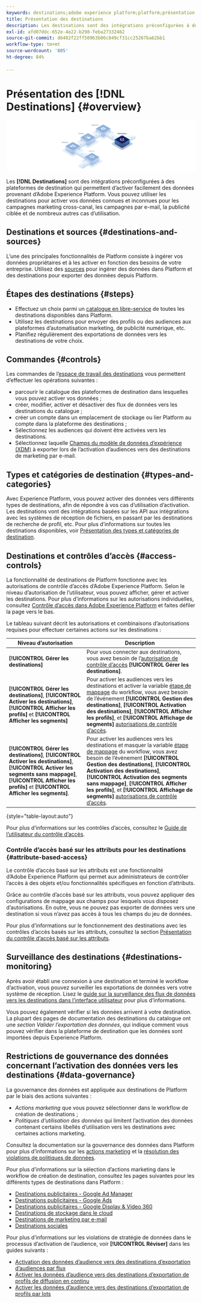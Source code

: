 ```yaml
---
keywords: destinations;adobe experience platform;platform;présentation des destinations;activer les données;activer;
title: Présentation des destinations
description: Les destinations sont des intégrations préconfigurées à des plateformes de destination qui permettent dʼactiver facilement des données provenant dʼAdobe Experience Platform. Vous pouvez utiliser les destinations dans Adobe Experience Platform pour activer vos données connues et inconnues pour les campagnes marketing cross-canal, les campagnes par e-mail, la publicité ciblée et de nombreux autres cas d’utilisation.
exl-id: afd07ddc-652e-4e22-b298-feba27332462
source-git-commit: d6402f22ff50963b06c849cf31cc25267ba62bb1
workflow-type: tm+mt
source-wordcount: '805'
ht-degree: 84%

---
```


# Présentation des [!DNL Destinations] {#overview}

![Bannière de présentation des destinations](./assets/overview/destinations-overview-banner.png)

Les **[!DNL Destinations]** sont des intégrations préconfigurées à des plateformes de destination qui permettent d’activer facilement des données provenant d’Adobe Experience Platform. Vous pouvez utiliser les destinations pour activer vos données connues et inconnues pour les campagnes marketing cross-canal, les campagnes par e-mail, la publicité ciblée et de nombreux autres cas d’utilisation.

<div id="recs-overview-body-1"></div>
<div id="recs-overview-body-2"></div>
<div id="recs-overview-body-3"></div>
<div id="recs-overview-body-4"></div>
<div id="recs-overview-body-5"></div>
<div id="recs-overview-body-6"></div>

## Destinations et sources {#destinations-and-sources}

L’une des principales fonctionnalités de Platform consiste à ingérer vos données propriétaires et à les activer en fonction des besoins de votre entreprise. Utilisez des [sources](../sources/home.md) pour ingérer des données dans Platform et des destinations pour exporter des données depuis Platform.

## Étapes des destinations {#steps}

* Effectuez un choix parmi un [catalogue en libre-service](./catalog/overview.md) de toutes les destinations disponibles dans Platform.
* Utilisez les destinations pour envoyer des profils ou des audiences aux plateformes d’automatisation marketing, de publicité numérique, etc.
* Planifiez régulièrement des exportations de données vers les destinations de votre choix.

## Commandes {#controls}

Les commandes de l’[espace de travail des destinations](./ui/destinations-workspace.md) vous permettent d’effectuer les opérations suivantes :

* parcourir le catalogue des plateformes de destination dans lesquelles vous pouvez activer vos données ;
* créer, modifier, activer et désactiver des flux de données vers les destinations du catalogue ;
* créer un compte dans un emplacement de stockage ou lier Platform au compte dans la plateforme des destinations ;
* Sélectionnez les audiences qui doivent être activées vers les destinations.
* Sélectionnez laquelle [Champs du modèle de données d’expérience (XDM)](../xdm/home.md) à exporter lors de l’activation d’audiences vers des destinations de marketing par e-mail.

## Types et catégories de destination {#types-and-categories}

Avec Experience Platform, vous pouvez activer des données vers différents types de destinations, afin de répondre à vos cas d’utilisation d’activation. Les destinations vont des intégrations basées sur les API aux intégrations avec les systèmes de réception de fichiers, en passant par les destinations de recherche de profil, etc. Pour plus d’informations sur toutes les destinations disponibles, voir [Présentation des types et catégories de destination](./destination-types.md).

## Destinations et contrôles d’accès {#access-controls}

La fonctionnalité de destinations de Platform fonctionne avec les autorisations de contrôle d’accès d’Adobe Experience Platform. Selon le niveau d’autorisation de l’utilisateur, vous pouvez afficher, gérer et activer les destinations. Pour plus d’informations sur les autorisations individuelles, consultez [Contrôle d’accès dans Adobe Experience Platform](../access-control/home.md) et faites défiler la page vers le bas.

Le tableau suivant décrit les autorisations et combinaisons d’autorisations requises pour effectuer certaines actions sur les destinations :

| Niveau d’autorisation | Description |
| ---- | ----|
| **[!UICONTROL Gérer les destinations]** | Pour vous connecter aux destinations, vous avez besoin de l’[autorisation de contrôle d’accès](/help/access-control/home.md#permissions) **[!UICONTROL Gérer les destinations]**. |
| **[!UICONTROL Gérer les destinations]**, **[!UICONTROL Activer les destinations]**, **[!UICONTROL Afficher les profils]** et **[!UICONTROL Afficher les segments]** | Pour activer les audiences vers les destinations et activer la variable [étape de mappage](ui/activate-batch-profile-destinations.md#mapping) du workflow, vous avez besoin de l’événement **[!UICONTROL Gestion des destinations]**, **[!UICONTROL Activation des destinations]**, **[!UICONTROL Afficher les profils]**, et **[!UICONTROL Affichage de segments]** [autorisations de contrôle d’accès](/help/access-control/home.md#permissions). |
| **[!UICONTROL Gérer les destinations]**, **[!UICONTROL Activer les destinations]**, **[!UICONTROL Activer les segments sans mappage]**, **[!UICONTROL Afficher les profils]** et **[!UICONTROL Afficher les segments]**. | Pour activer les audiences vers les destinations et masquer la variable [étape de mappage](ui/activate-batch-profile-destinations.md#mapping) du workflow, vous avez besoin de l’événement **[!UICONTROL Gestion des destinations]**, **[!UICONTROL Activation des destinations]**, **[!UICONTROL Activation des segments sans mappage]**, **[!UICONTROL Afficher les profils]**, et **[!UICONTROL Affichage de segments]** [autorisations de contrôle d’accès](/help/access-control/home.md#permissions). |

{style="table-layout:auto"}

Pour plus d’informations sur les contrôles d’accès, consultez le [Guide de l’utilisateur du contrôle d’accès](../access-control/ui/overview.md).

### Contrôle d’accès basé sur les attributs pour les destinations {#attribute-based-access}

Le contrôle d’accès basé sur les attributs est une fonctionnalité d’Adobe Experience Platform qui permet aux administrateurs de contrôler l’accès à des objets et/ou fonctionnalités spécifiques en fonction d’attributs.

Grâce au contrôle d’accès basé sur les attributs, vous pouvez appliquer des configurations de mappage aux champs pour lesquels vous disposez d’autorisations. En outre, vous ne pouvez pas exporter de données vers une destination si vous n’avez pas accès à tous les champs du jeu de données.

Pour plus d’informations sur le fonctionnement des destinations avec les contrôles d’accès basés sur les attributs, consultez la section [Présentation du contrôle d’accès basé sur les attributs](../access-control/abac/overview.md#destinations).

## Surveillance des destinations {#destinations-monitoring}

Après avoir établi une connexion à une destination et terminé le workflow d’activation, vous pouvez surveiller les exportations de données vers votre système de réception. Lisez le [guide sur la surveillance des flux de données vers les destinations dans l’interface utilisateur](/help/dataflows/ui/monitor-destinations.md) pour plus d’informations.

Vous pouvez également vérifier si les données arrivent à votre destination. La plupart des pages de documentation des destinations du catalogue ont une *section Valider l’exportation des données*, qui indique comment vous pouvez vérifier dans la plateforme de destination que les données sont importées depuis Experience Platform.

## Restrictions de gouvernance des données concernant l’activation des données vers les destinations {#data-governance}

La gouvernance des données est appliquée aux destinations de Platform par le biais des actions suivantes :

* *Actions marketing* que vous pouvez sélectionner dans le workflow de création de destinations ;
* *Politiques d’utilisation des données* qui limitent l’activation des données contenant certains libellés d’utilisation vers les destinations avec certaines actions marketing.

Consultez la documentation sur la gouvernance des données dans Platform pour plus d’informations sur les [actions marketing](../data-governance/policies/overview.md) et la [résolution des violations de politiques de données](../data-governance/enforcement/auto-enforcement.md).

Pour plus d’informations sur la sélection d’actions marketing dans le workflow de création de destination, consultez les pages suivantes pour les différents types de destinations dans Platform :

* [Destinations publicitaires - Google Ad Manager](./catalog/advertising/google-ad-manager.md)
* [Destinations publicitaires - Google Ads](./catalog/advertising/google-ads-destination.md)
* [Destinations publicitaires - Google Display &amp; Video 360](./catalog/advertising/google-dv360.md)
* [Destinations de stockage dans le cloud](./catalog/cloud-storage/overview.md)
* [Destinations de marketing par e-mail ](./catalog/email-marketing/overview.md)
* [Destinations sociales ](./catalog/social/overview.md)

Pour plus d’informations sur les violations de stratégie de données dans le processus d’activation de l’audience, voir **[!UICONTROL Réviser]** dans les guides suivants :

* [Activation des données d’audience vers des destinations d’exportation d’audiences par flux](./ui/activate-segment-streaming-destinations.md#review)
* [Activer les données d’audience vers des destinations d’exportation de profils de diffusion en continu](./ui/activate-streaming-profile-destinations.md#review)
* [Activer les données d’audience vers des destinations d’exportation de profils par lots](./ui/activate-batch-profile-destinations.md#review)
